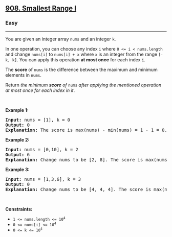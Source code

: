 <h2><a href="https://leetcode.com/problems/smallest-range-i/">908. Smallest Range I</a></h2><h3>Easy</h3><hr><div style="user-select: auto;"><p style="user-select: auto;">You are given an integer array <code style="user-select: auto;">nums</code> and an integer <code style="user-select: auto;">k</code>.</p>

<p style="user-select: auto;">In one operation, you can choose any index <code style="user-select: auto;">i</code> where <code style="user-select: auto;">0 &lt;= i &lt; nums.length</code> and change <code style="user-select: auto;">nums[i]</code> to <code style="user-select: auto;">nums[i] + x</code> where <code style="user-select: auto;">x</code> is an integer from the range <code style="user-select: auto;">[-k, k]</code>. You can apply this operation <strong style="user-select: auto;">at most once</strong> for each index <code style="user-select: auto;">i</code>.</p>

<p style="user-select: auto;">The <strong style="user-select: auto;">score</strong> of <code style="user-select: auto;">nums</code> is the difference between the maximum and minimum elements in <code style="user-select: auto;">nums</code>.</p>

<p style="user-select: auto;">Return <em style="user-select: auto;">the minimum <strong style="user-select: auto;">score</strong> of </em><code style="user-select: auto;">nums</code><em style="user-select: auto;"> after applying the mentioned operation at most once for each index in it</em>.</p>

<p style="user-select: auto;">&nbsp;</p>
<p style="user-select: auto;"><strong style="user-select: auto;">Example 1:</strong></p>

<pre style="user-select: auto;"><strong style="user-select: auto;">Input:</strong> nums = [1], k = 0
<strong style="user-select: auto;">Output:</strong> 0
<strong style="user-select: auto;">Explanation:</strong> The score is max(nums) - min(nums) = 1 - 1 = 0.
</pre>

<p style="user-select: auto;"><strong style="user-select: auto;">Example 2:</strong></p>

<pre style="user-select: auto;"><strong style="user-select: auto;">Input:</strong> nums = [0,10], k = 2
<strong style="user-select: auto;">Output:</strong> 6
<strong style="user-select: auto;">Explanation:</strong> Change nums to be [2, 8]. The score is max(nums) - min(nums) = 8 - 2 = 6.
</pre>

<p style="user-select: auto;"><strong style="user-select: auto;">Example 3:</strong></p>

<pre style="user-select: auto;"><strong style="user-select: auto;">Input:</strong> nums = [1,3,6], k = 3
<strong style="user-select: auto;">Output:</strong> 0
<strong style="user-select: auto;">Explanation:</strong> Change nums to be [4, 4, 4]. The score is max(nums) - min(nums) = 4 - 4 = 0.
</pre>

<p style="user-select: auto;">&nbsp;</p>
<p style="user-select: auto;"><strong style="user-select: auto;">Constraints:</strong></p>

<ul style="user-select: auto;">
	<li style="user-select: auto;"><code style="user-select: auto;">1 &lt;= nums.length &lt;= 10<sup style="user-select: auto;">4</sup></code></li>
	<li style="user-select: auto;"><code style="user-select: auto;">0 &lt;= nums[i] &lt;= 10<sup style="user-select: auto;">4</sup></code></li>
	<li style="user-select: auto;"><code style="user-select: auto;">0 &lt;= k &lt;= 10<sup style="user-select: auto;">4</sup></code></li>
</ul>
</div>